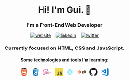 <h1 align="center"> Hi! I'm Gui. 👋 </h1>
<h3 align="center"> I'm a Front-End Web Developer</h3>
<p align="center">
    <a href="https://gdhebling.com"><img alt="website" width="26px"
            src="https://www.flaticon.com/svg/static/icons/svg/1828/1828555.svg" /></a>
    &nbsp;&nbsp;
    <a href="https://www.linkedin.com/in/gdhebling/"><img alt="linkedin" width="26px"
            src="https://image.flaticon.com/icons/svg/1383/1383262.svg" /></a>
    &nbsp;&nbsp;
    <a href="https://twitter.com/gdhebling"><img alt="twitter" width="26px"
            src="https://image.flaticon.com/icons/svg/1383/1383265.svg" /></a>

</p>
<h3 align="center"> Currently focused on HTML, CSS and JavaScript. </h3> 
<h4 align="center"> Some technologies and tools I'm learning: </h4>
<p align="center">
    <a href="https://github.com/gdhebling"><img align="center" alt="HTML5" width="26px"
            src="https://raw.githubusercontent.com/github/explore/80688e429a7d4ef2fca1e82350fe8e3517d3494d/topics/html/html.png" /></a>&nbsp;&nbsp;
    <a href="https://github.com/gdhebling"><img align="center" alt="CSS3" width="26px"
            src="https://raw.githubusercontent.com/github/explore/80688e429a7d4ef2fca1e82350fe8e3517d3494d/topics/css/css.png" /></a>&nbsp;&nbsp;
    <a href="https://github.com/gdhebling"><img align="center" alt="Sass" width="26px"
            src="https://raw.githubusercontent.com/github/explore/80688e429a7d4ef2fca1e82350fe8e3517d3494d/topics/sass/sass.png" /></a>&nbsp;&nbsp;
    <a href="https://github.com/gdhebling"><img align="center" alt="JavaScript" width="26px"
            src="https://raw.githubusercontent.com/github/explore/80688e429a7d4ef2fca1e82350fe8e3517d3494d/topics/javascript/javascript.png" /></a>&nbsp;&nbsp;
     <a href="https://github.com/gdhebling"><img align="center" alt="React" width="26px"
            src="https://raw.githubusercontent.com/github/explore/80688e429a7d4ef2fca1e82350fe8e3517d3494d/topics/react/react.png" /></a>&nbsp;&nbsp;
    <a href="https://github.com/gdhebling"><img align="center" alt="Git" width="26px"
            src="https://raw.githubusercontent.com/github/explore/80688e429a7d4ef2fca1e82350fe8e3517d3494d/topics/git/git.png" /></a>&nbsp;&nbsp;
    <a href="https://github.com/gdhebling"><img align="center" alt="GitHub" width="26px"
            src="https://raw.githubusercontent.com/github/explore/78df643247d429f6cc873026c0622819ad797942/topics/github/github.png" /></a>&nbsp;&nbsp;
    <a href="https://github.com/gdhebling"><img align="center" alt="Visual Studio Code" width="26px"
            src="https://raw.githubusercontent.com/github/explore/80688e429a7d4ef2fca1e82350fe8e3517d3494d/topics/visual-studio-code/visual-studio-code.png" /></a>
             
</p>


<!-- Commented Out due to Tailwind CSS file messing with the percentages. :)
<h4 align="center"> My Github Repos: </h4>
<p align="center"> These are the languages used on my GitHub repositories. </p>
<p align="center">
    <a href="https://github.com/gdhebling"><img align="center" alt="Guilherme's Github Stats"
            src="https://github-readme-stats.vercel.app/api/top-langs/?username=gdhebling&layout=compact)](https://github.com/anuraghazra/github-readme-stats" /></a>
</p>
-->
